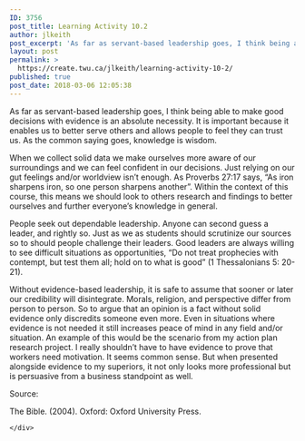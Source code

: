 ```yaml
---
ID: 3756
post_title: Learning Activity 10.2
author: jlkeith
post_excerpt: 'As far as servant-based leadership goes, I think being able to make good decisions with evidence is an absolute necessity. It is important because it enables us to better serve others and allows people to feel they can trust us. As the common saying goes, knowledge is wisdom. When we collect solid data we make [&hellip;]'
layout: post
permalink: >
  https://create.twu.ca/jlkeith/learning-activity-10-2/
published: true
post_date: 2018-03-06 12:05:38
---
```

<p>As far as servant-based leadership goes, I think being able to make good decisions with evidence is an absolute necessity. It is important because it enables us to better serve others and allows people to feel they can trust us. As the common saying goes, knowledge is wisdom.</p>
<p>When we collect solid data we make ourselves more aware of our surroundings and we can feel confident in our decisions. Just relying on our gut feelings and/or worldview isn’t enough. As Proverbs 27:17 says, “As iron sharpens iron, so one person sharpens another”. Within the context of this course, this means we should look to others research and findings to better ourselves and further everyone&#8217;s knowledge in general.</p>
<p>People seek out dependable leadership. Anyone can second guess a leader, and rightly so. Just as we as students should scrutinize our sources so to should people challenge their leaders. Good leaders are always willing to see difficult situations as opportunities, “Do not treat prophecies with contempt, but test them all; hold on to what is good” (1 Thessalonians 5: 20-21).</p>
<p>Without evidence-based leadership, it is safe to assume that sooner or later our credibility will disintegrate. Morals, religion, and perspective differ from person to person. So to argue that an opinion is a fact without solid evidence only discredits someone even more. Even in situations where evidence is not needed it still increases peace of mind in any field and/or situation. An example of this would be the scenario from my action plan research project. I really shouldn’t have to have evidence to prove that workers need motivation. It seems common sense. But when presented alongside evidence to my superiors, it not only looks more professional but is persuasive from a business standpoint as well.</p>
<p>Source:</p>
<p>The Bible. (2004). Oxford: Oxford University Press.</p>
<div id="themify_builder_content-112" data-postid="112" class="themify_builder_content themify_builder_content-112 themify_builder">

    </div>
<!-- /themify_builder_content -->